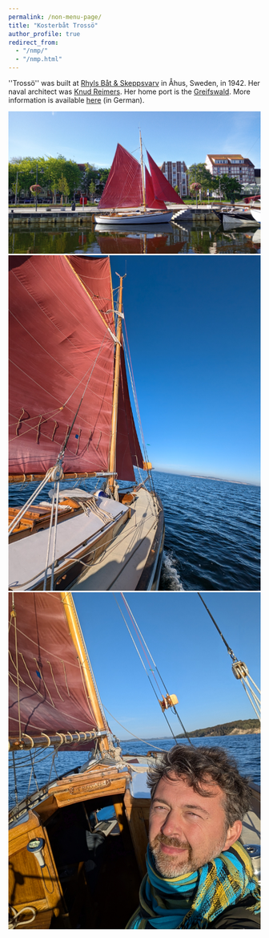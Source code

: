 ```yaml
---
permalink: /non-menu-page/
title: "Kosterbåt Trossö"
author_profile: true
redirect_from: 
  - "/nmp/"
  - "/nmp.html"
---
```


''Trossö'' was built at [Rhyls Båt & Skeppsvarv](https://digitaltmuseum.se/011014863986/ryhls-bat-och-skeppsvarv) in Åhus, Sweden, in 1942. Her naval architect was [Knud Reimers](https://en.wikipedia.org/wiki/Knud_Reimers). Her home port is the [Greifswald](https://museumshafen-greifswald.de/). More information is available [here](/files/trosso.pdf) (in German).

![Pic1](../images/pic1.jpg)![Pic1](../images/pic2.jpg)![Pic1](../images/pic3.jpg)